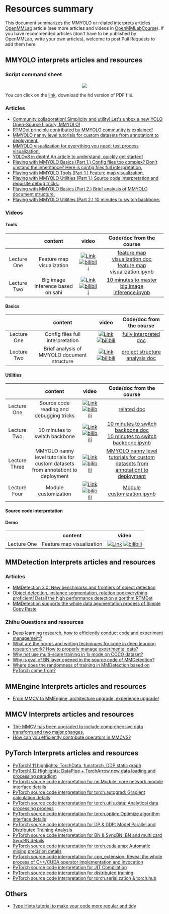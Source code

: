 # Resources summary

This document summarizes the MMYOLO or related interprets articles [OpenMMLab](https://www.zhihu.com/people/openmmlab) article (see more articles and videos in [OpenMMLabCourse](https://github.com/open-mmlab/OpenMMLabCourse)). If you have recommended articles (don't have to be published by OpenMMLab, write your own articles), welcome to post Pull Requests to add them here.

## MMYOLO interprets articles and resources

### Script command sheet

<div align=center>
<img src="https://user-images.githubusercontent.com/27466624/213104312-3580c783-2423-442f-b5f6-79204a06adb5.png">
</div>

You can click on the [link](https://pan.baidu.com/s/1QEaqT7YayUdEvh1an0gjHg?pwd=yolo), download the hd version of PDF file.

### Articles

- [Community collaboration! Simplicity and utility! Let's unbox a new YOLO Open-Source Library, MMYOLO!](https://zhuanlan.zhihu.com/p/575615805)
- [RTMDet principle contributed by MMYOLO community is explained!](https://zhuanlan.zhihu.com/p/569777684)
- [MMYOLO nanny level tutorials for custom datasets from annotationt to deployment.](https://zhuanlan.zhihu.com/p/595497726)
- [MMYOLO visualization for everything you need: test process visualization.](https://zhuanlan.zhihu.com/p/593179372)
- [YOLOv8 in depth! An article to understand, quickly get started!](https://zhuanlan.zhihu.com/p/598566644)
- [Playing with MMYOLO Basics (Part 1.) Config files too complex? Don't unstand the inheritance? Here is config files full interpretation.](https://zhuanlan.zhihu.com/p/577715188)
- [Playing with MMYOLO Tools (Part 1.) Feature map visualization.](https://zhuanlan.zhihu.com/p/578141381?)
- [Playing with MMYOLO Utilities (Part 1.) Source code interpretation and requisite debug tricks.](https://zhuanlan.zhihu.com/p/580885852)
- [Playing with MMYOLO Basics (Part 2.) Brief analysis of MMYOLO document structure.](https://zhuanlan.zhihu.com/p/584807195)
- [Playing with MMYOLO Utilities (Part 2.) 10 minutes to switch backbone.](https://zhuanlan.zhihu.com/p/585641598)

### Videos

#### Tools

|             |              content              |                                                                                                                                                                                                     video                                                                                                                                                                                                      |                                                                                                                                               Code/doc from the course                                                                                                                                                |
| :---------: | :-------------------------------: | :------------------------------------------------------------------------------------------------------------------------------------------------------------------------------------------------------------------------------------------------------------------------------------------------------------------------------------------------------------------------------------------------------------: | :-------------------------------------------------------------------------------------------------------------------------------------------------------------------------------------------------------------------------------------------------------------------------------------------------------------------: |
| Lecture One |     Feature map visualization     |  [![Link](https://i2.hdslb.com/bfs/archive/480a0eb41fce26e0acb65f82a74501418eee1032.jpg@112w_63h_1c.webp)](https://www.bilibili.com/video/BV188411s7o8) [![bilibili](https://img.shields.io/badge/dynamic/json?label=views&style=social&logo=bilibili&query=data.stat.view&url=https%3A%2F%2Fapi.bilibili.com%2Fx%2Fweb-interface%2Fview%3Fbvid%3DBV188411s7o8)](https://www.bilibili.com/video/BV188411s7o8)  | [feature map visualization doc](https://zhuanlan.zhihu.com/p/578141381)<br>[feature map visualization.ipynb](https://github.com/open-mmlab/OpenMMLabCourse/blob/main/codes/MMYOLO_tutorials/%5B%E5%B7%A5%E5%85%B7%E7%B1%BB%E7%AC%AC%E4%B8%80%E6%9C%9F%5D%E7%89%B9%E5%BE%81%E5%9B%BE%E5%8F%AF%E8%A7%86%E5%8C%96.ipynb) |
| Lecture Two | Big image inference based on sahi | [![Link](https://i0.hdslb.com/bfs/archive/62c41f508dbcf63a4c721738171612d2d7069ac2.jpg@112w_63h_1c.webp)](https://www.bilibili.com/video/BV1EK411R7Ws/) [![bilibili](https://img.shields.io/badge/dynamic/json?label=views&style=social&logo=bilibili&query=data.stat.view&url=https%3A%2F%2Fapi.bilibili.com%2Fx%2Fweb-interface%2Fview%3Fbvid%3DBV1EK411R7Ws)](https://www.bilibili.com/video/BV1EK411R7Ws/) |                                                                      [10 minutes to master big image inference.ipynb](https://github.com/open-mmlab/OpenMMLabCourse/blob/main/codes/MMYOLO_tutorials/[工具类第二期]10分钟轻松掌握大图推理.ipynb)                                                                      |

#### Basics

|             |                   content                   |                                                                                                                                                                                                    video                                                                                                                                                                                                     |                         Code/doc from the course                         |
| :---------: | :-----------------------------------------: | :----------------------------------------------------------------------------------------------------------------------------------------------------------------------------------------------------------------------------------------------------------------------------------------------------------------------------------------------------------------------------------------------------------: | :----------------------------------------------------------------------: |
| Lecture One |      Config files full interpretation       | [![Link](https://i1.hdslb.com/bfs/archive/e06daf640ea39b3c0700bb4dc758f1a253f33e13.jpg@112w_63h_1c.webp)](https://www.bilibili.com/video/BV1214y157ck) [![bilibili](https://img.shields.io/badge/dynamic/json?label=views&style=social&logo=bilibili&query=data.stat.view&url=https%3A%2F%2Fapi.bilibili.com%2Fx%2Fweb-interface%2Fview%3Fbvid%3DBV1214y157ck)](https://www.bilibili.com/video/BV1214y157ck) |     [fully interpreted doc](https://zhuanlan.zhihu.com/p/577715188)      |
| Lecture Two | Brief analysis of MMYOLO document structure | [![Link](https://i2.hdslb.com/bfs/archive/41030efb84d0cada06d5451c1e6e9bccc0cdb5a3.jpg@112w_63h_1c.webp)](https://www.bilibili.com/video/BV1LP4y117jS)[![bilibili](https://img.shields.io/badge/dynamic/json?label=views&style=social&logo=bilibili&query=data.stat.view&url=https%3A%2F%2Fapi.bilibili.com%2Fx%2Fweb-interface%2Fview%3Fbvid%3DBV1LP4y117jS)](https://www.bilibili.com/video/BV1LP4y117jS)  | [project structure analysis doc](https://zhuanlan.zhihu.com/p/584807195) |

#### Utilities

|               |                                     content                                     |                                                                                                                                                                                                    video                                                                                                                                                                                                     |                                                                                                          Code/doc from the course                                                                                                           |
| :-----------: | :-----------------------------------------------------------------------------: | :----------------------------------------------------------------------------------------------------------------------------------------------------------------------------------------------------------------------------------------------------------------------------------------------------------------------------------------------------------------------------------------------------------: | :-----------------------------------------------------------------------------------------------------------------------------------------------------------------------------------------------------------------------------------------: |
|  Lecture One  |                    Source code reading and debugging tricks                     | [![Link](https://i2.hdslb.com/bfs/archive/790d2422c879ff20488910da1c4422b667ea6af7.jpg@112w_63h_1c.webp)](https://www.bilibili.com/video/BV1N14y1V7mB) [![bilibili](https://img.shields.io/badge/dynamic/json?label=views&style=social&logo=bilibili&query=data.stat.view&url=https%3A%2F%2Fapi.bilibili.com%2Fx%2Fweb-interface%2Fview%3Fbvid%3DBV1N14y1V7mB)](https://www.bilibili.com/video/BV1N14y1V7mB) |                                                                                            [related doc](https://zhuanlan.zhihu.com/p/580885852)                                                                                            |
|  Lecture Two  |                          10 minutes to switch backbone                          | [![Link](https://i0.hdslb.com/bfs/archive/c51f1aef7c605856777249a7b4478f44bd69f3bd.jpg@112w_63h_1c.webp)](https://www.bilibili.com/video/BV1JG4y1d7GC) [![bilibili](https://img.shields.io/badge/dynamic/json?label=views&style=social&logo=bilibili&query=data.stat.view&url=https%3A%2F%2Fapi.bilibili.com%2Fx%2Fweb-interface%2Fview%3Fbvid%3DBV1JG4y1d7GC)](https://www.bilibili.com/video/BV1JG4y1d7GC) | [10 minutes to switch backbone doc](https://zhuanlan.zhihu.com/p/585641598)<br>[10 minutes to switch backbone.ipynb](https://github.com/open-mmlab/OpenMMLabCourse/blob/main/codes/MMYOLO_tutorials/[实用类第二期]10分钟换遍主干网络.ipynb) |
| Lecture Three | MMYOLO nanny level tutorials for custom datasets from annotationt to deployment | [![Link](https://i2.hdslb.com/bfs/archive/13f566c89a18c9c881713b63ec14da952d4c0b14.jpg@112w_63h_1c.webp)](https://www.bilibili.com/video/BV1RG4y137i5) [![bilibili](https://img.shields.io/badge/dynamic/json?label=views&style=social&logo=bilibili&query=data.stat.view&url=https%3A%2F%2Fapi.bilibili.com%2Fx%2Fweb-interface%2Fview%3Fbvid%3DBV1RG4y137i5)](https://www.bilibili.com/video/BV1RG4y137i5) |                                  [MMYOLO nanny level tutorials for custom datasets from annotationt to deployment](https://github.com/open-mmlab/mmyolo/blob/dev/docs/zh_cn/user_guides/custom_dataset.md)                                  |
| Lecture Four  |                              Module customization                               | [![Link](http://i2.hdslb.com/bfs/archive/5b23d41ac57466824eaf185ef806ef734414e93b.jpg@112w_63h_1c.webp)](https://www.bilibili.com/video/BV1yd4y1j7VD) [![bilibili](https://img.shields.io/badge/dynamic/json?label=views&style=social&logo=bilibili&query=data.stat.view&url=https%3A%2F%2Fapi.bilibili.com%2Fx%2Fweb-interface%2Fview%3Fbvid%3DBV1yd4y1j7VD)](https://www.bilibili.com/video/BV1yd4y1j7VD)  |                                           [Module customization.ipynb](https://github.com/open-mmlab/OpenMMLabCourse/blob/main/codes/MMYOLO_tutorials/[实用类第四期]顶会第一步·模块自定义.ipynb)                                            |

#### Source code interpretation

#### Demo

|             |          content          |                                                                                                                                                                                                     video                                                                                                                                                                                                      |
| :---------: | :-----------------------: | :------------------------------------------------------------------------------------------------------------------------------------------------------------------------------------------------------------------------------------------------------------------------------------------------------------------------------------------------------------------------------------------------------------: |
| Lecture One | Feature map visualization | [![Link](https://i0.hdslb.com/bfs/archive/081f300c84d6556f40d984cfbe801fc0644ff449.jpg@112w_63h_1c.webp)](https://www.bilibili.com/video/BV1je4y1478R/) [![bilibili](https://img.shields.io/badge/dynamic/json?label=views&style=social&logo=bilibili&query=data.stat.view&url=https%3A%2F%2Fapi.bilibili.com%2Fx%2Fweb-interface%2Fview%3Fbvid%3DBV1je4y1478R)](https://www.bilibili.com/video/BV1je4y1478R/) |

## MMDetection Interprets articles and resources

### Articles

- [MMDetection 3.0: New benchmarks and frontiers of object detection](https://zhuanlan.zhihu.com/p/575246786)
- [Object detection, instance segmentation, rotation box everything proficient! Detail the high performance detection algorithm RTMDet](https://zhuanlan.zhihu.com/p/598846422)
- [MMDetection supports the whole data agumentation process of Simple Copy Paste](https://zhuanlan.zhihu.com/p/559940982)

### Zhihu Questions and resources

- [Deep learning research, how to efficiently conduct code and experiment management?](https://www.zhihu.com/question/269707221/answer/2480772257)
- [What are the norms and writing techniques for code in deep learning research work? How to properly manage experimental data?](https://www.zhihu.com/question/268193800/answer/2586000037)
- [Why not use multi-scale training in 1x mode on COCO dataset?](https://www.zhihu.com/question/462170786/answer/1915119662)
- [Why is eval of BN layer opened in the source code of MMDetection?](https://www.zhihu.com/question/471189603/answer/2195540892)
- [Where does the randomness of training in MMDetection based on PyTorch come from?](https://www.zhihu.com/question/453511684/answer/1839683634)

## MMEngine Interprets articles and resources

- [From MMCV to MMEngine, architecture upgrade, experience upgrade!](https://zhuanlan.zhihu.com/p/571830155)

## MMCV Interprets articles and resources

- [The MMCV has been upgraded to include comprehensive data transform and two major changes.](https://zhuanlan.zhihu.com/p/572550592)
- [How can you efficiently contribute operators in MMCVS?](https://zhuanlan.zhihu.com/p/464492627)

## PyTorch Interprets articles and resources

- [PyTorch1.11 highlights: TorchData, functorch, DDP static graph](https://zhuanlan.zhihu.com/p/486222256)
- [PyTorch1.12 Highlights: DataPipe + TorchArrow new data loading and processing paradigm](https://zhuanlan.zhihu.com/p/537868554)
- [PyTorch source code interpretation for nn.Module: core network module interface details](https://zhuanlan.zhihu.com/p/340453841)
- [PyTorch source code interpretation for torch.autograd: Gradient calculation details](https://zhuanlan.zhihu.com/p/321449610)
- [PyTorch source code interpretation for torch.utils.data: Analytical data processing process](https://zhuanlan.zhihu.com/p/337850513)
- [PyTorch source code interpretation for torch.optim: Optimize algorithm interface details](https://zhuanlan.zhihu.com/p/346205754)
- [PyTorch source code interpretation for DP & DDP: Model Parallel and Distributed Training Analysis](https://zhuanlan.zhihu.com/p/343951042)
- [PyTorch source code interpretation for BN & SyncBN: BN and multi card SyncBN details](https://zhuanlan.zhihu.com/p/337732517)
- [PyTorch source code interpretation for torch.cuda.amp: Automatic mixing precision details](https://zhuanlan.zhihu.com/p/348554267)
- [PyTorch source code interpretation for cpp_extension: Reveal the whole process of C++/CUDA operator implementation and invocation](https://zhuanlan.zhihu.com/p/348555597)
- [PyTorch source code interpretation for JIT Compilation](https://zhuanlan.zhihu.com/p/361101354)
- [PyTorch source code interpretation for distributed training](https://zhuanlan.zhihu.com/p/361314953)
- [PyTorch source code interpretation for torch.serialization & torch.hub](https://zhuanlan.zhihu.com/p/364239544)

## Others

- [Type Hints tutorial to make your code more regular and tidy](https://zhuanlan.zhihu.com/p/519335398)